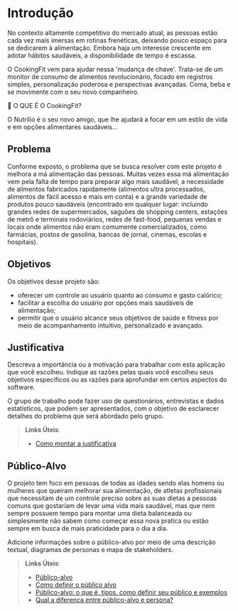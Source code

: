 # Introdução

No contexto altamente competitivo do mercado atual, as pessoas estão cada vez mais imersas em rotinas frenéticas, deixando pouco espaço para se dedicarem à alimentação. Embora haja um interesse crescente em adotar hábitos saudáveis, a disponibilidade de tempo é escassa.

O CookingFit vem para ajudar nessa 'mudança de chave'. Trata-se de um monitor de consumo de alimentos revolucionário, focado em registros simples, personalização poderosa e perspectivas avançadas. Coma, beba e se movimente com o seu novo companheiro.

🤔 O QUE É O CookingFit?

O Nutrilio é o seu novo amigo, que lhe ajudará a focar em um estilo de vida e em opções alimentares saudáveis...

## Problema

Conforme exposto, o problema que se busca resolver com este projeto é melhora a má alimentação das pessoas. Muitas vezes essa má alimentação vem pela falta de tempo para preparar algo mais saudável, a necessidade de alimentos fabricados rapidamente (alimentos ultra processados, alimentos de fácil acesso e mais em conta) e a grande variedade de produtos pouco saudáveis (encontrado em qualquer lugar: incluindo grandes redes de supermercados, saguões de shopping centers, estações de metrô e terminais rodoviários, redes de fast-food, pequenas vendas e locais onde alimentos não eram comumente comercializados, como farmácias, postos de gasolina, bancas de jornal, cinemas, escolas e hospitais).

## Objetivos

Os objetivos desse projeto são:

- oferecer um controle ao usuário quanto ao consumo e gasto calórico;
- facilitar a escolha do usuário por opções mais saudáveis de alimentação;
- permitir que o usuário alcance seus objetivos de saúde e fitness por meio de acompanhamento intuitivo, personalizado e avançado.

## Justificativa

Descreva a importância ou a motivação para trabalhar com esta aplicação que você escolheu. Indique as razões pelas quais você escolheu seus objetivos específicos ou as razões para aprofundar em certos aspectos do software.

O grupo de trabalho pode fazer uso de questionários, entrevistas e dados estatísticos, que podem ser apresentados, com o objetivo de esclarecer detalhes do problema que será abordado pelo grupo.

> **Links Úteis**:
> - [Como montar a justificativa](https://guiadamonografia.com.br/como-montar-justificativa-do-tcc/)

## Público-Alvo

O projeto tem foco em pessoas de todas as idades sendo elas homens ou mulheres que queiram melhorar sua alimentação, de atletas profissionais que necessitam de um controle preciso sobre as suas dietas a pessoas comuns que gostariam de levar uma vida mais saudável, mas que nem sempre possuem tempo para montar uma dieta balanceada ou simplesmente não sabem como começar essa nova pratica ou estão sempre em busca de mais praticidade para o dia a dia. 

Adicione informações sobre o público-alvo por meio de uma descrição textual, diagramas de personas e mapa de stakeholders.

> **Links Úteis**:
> - [Público-alvo](https://blog.hotmart.com/pt-br/publico-alvo/)
> - [Como definir o público alvo](https://exame.com/pme/5-dicas-essenciais-para-definir-o-publico-alvo-do-seu-negocio/)
> - [Público-alvo: o que é, tipos, como definir seu público e exemplos](https://klickpages.com.br/blog/publico-alvo-o-que-e/)
> - [Qual a diferença entre público-alvo e persona?](https://rockcontent.com/blog/diferenca-publico-alvo-e-persona/)
